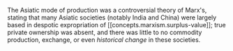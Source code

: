 
The Asiatic mode of production was a controversial theory of Marx's, stating that many Asiatic societies (notably India and China) were largely based in despotic expropriation of [[concepts.marxism.surplus-value]]; true private ownership was absent, and there was little to no commodity production, exchange, or even *historical change* in these societies.
